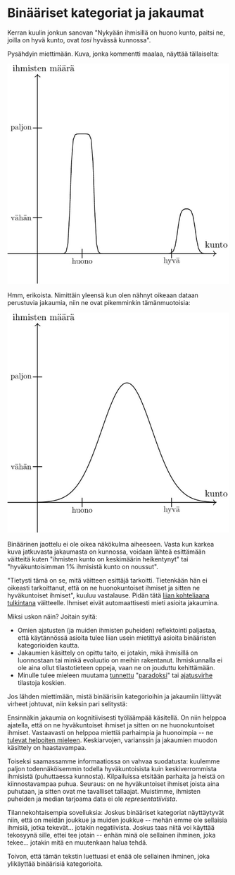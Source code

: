 # Binääriset kategoriat ja jakaumat

Kerran kuulin jonkun sanovan "Nykyään ihmisillä on huono kunto, paitsi ne, joilla on hyvä kunto, ovat *tosi* hyvässä kunnossa".

Pysähdyin miettimään. Kuva, jonka kommentti maalaa, näyttää tällaiselta:

![Binäärinen näkökulma](Kuvat/jakauma_1-1.jpg)

Hmm, erikoista. Nimittäin yleensä kun olen nähnyt oikeaan dataan perustuvia jakaumia, niin ne ovat pikemminkin tämänmuotoisia:

![Jatkuvampi näkökulma](Kuvat/jakauma_2-1.jpg)

Binäärinen jaottelu ei ole oikea näkökulma aiheeseen. Vasta kun karkea kuva jatkuvasta jakaumasta on kunnossa, voidaan lähteä esittämään väitteitä kuten "ihmisten kunto on keskimäärin heikentynyt" tai "hyväkuntoisimman 1% ihmisistä kunto on noussut".

"Tietysti tämä on se, mitä väitteen esittäjä tarkoitti. Tietenkään hän ei oikeasti tarkoittanut, että on ne huonokuntoiset ihmiset ja sitten ne hyväkuntoiset ihmiset", kuuluu vastalause. Pidän tätä [liian kohteliaana tulkintana](https://ollij.fi/epi/kohteliaat_tulkinnat) väitteelle. Ihmiset eivät automaattisesti mieti asioita jakaumina.

Miksi uskon näin? Joitain syitä:

- Omien ajatusten (ja muiden ihmisten puheiden) reflektointi paljastaa, että käytännössä asioita tulee liian usein mietittyä asioita binääristen kategorioiden kautta.
- Jakaumien käsittely on opittu taito, ei jotakin, mikä ihmisillä on luonnostaan tai minkä evoluutio on meihin rakentanut. Ihmiskunnalla ei ole aina ollut tilastotieteen oppeja, vaan ne on jouduttu kehittämään.
- Minulle tulee mieleen muutama [tunnettu](https://en.wikipedia.org/wiki/Insensitivity_to_sample_size) "[paradoksi](https://en.wikipedia.org/wiki/Berkson%27s_paradox)" tai [ajatusvirhe](https://en.wikipedia.org/wiki/Neglect_of_probability) tilastoja koskien.

Jos lähden miettimään, mistä binäärisiin kategorioihin ja jakaumiin liittyvät virheet johtuvat, niin keksin pari selitystä:

Ensinnäkin jakaumia on kognitiivisesti työläämpää käsitellä. On niin helppoa ajatella, että on ne hyväkuntoiset ihmiset ja sitten on ne huonokuntoiset ihmiset. Vastaavasti on helppoa miettiä parhaimpia ja huonoimpia -- ne [tulevat helpoiten mieleen](https://en.wikipedia.org/wiki/Availability_heuristic). Keskiarvojen, varianssin ja jakaumien muodon käsittely on haastavampaa.

Toiseksi saamassamme informaatiossa on vahvaa suodatusta: kuulemme paljon todennäköisemmin todella hyväkuntoisista kuin keskiverrommista ihmisistä (puhuttaessa kunnosta). Kilpailuissa etsitään parhaita ja heistä on kiinnostavampaa puhua. Seuraus: on ne hyväkuntoiset ihmiset joista aina puhutaan, ja sitten ovat me tavalliset tallaajat. Muistimme, ihmisten puheiden ja median tarjoama data ei ole *representatiivista*.

Tilannekohtaisempia sovelluksia: Joskus binääriset kategoriat näyttäytyvät niin, että on meidän joukkue ja muiden joukkue -- mehän emme ole sellaisia ihmisiä, jotka tekevät... jotakin negatiivista. Joskus taas niitä voi käyttää tekosyynä sille, ettei tee jotain -- enhän minä ole sellainen ihminen, joka tekee... jotakin mitä en muutenkaan halua tehdä.

Toivon, että tämän tekstin luettuasi et enää ole sellainen ihminen, joka ylikäyttää binäärisiä kategorioita.
